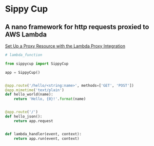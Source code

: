 # Sippy Cup

## A nano framework for http requests proxied to AWS Lambda

[Set Up a Proxy Resource with the Lambda Proxy Integration](https://docs.aws.amazon.com/apigateway/latest/developerguide/api-gateway-set-up-simple-proxy.html#api-gateway-set-up-lambda-proxy-integration-on-proxy-resource)

```python
# lambda_function

from sippycup import SippyCup

app = SippyCup()


@app.route('/hello/<string:name>', methods=['GET', 'POST'])
@app.mimetime('text/plain')
def hello_world(name):
    return 'Hello, {0}!'.format(name)


@app.route('/')
def hello_json():
    return app.request


def lambda_handler(event, context):
    return app.run(event, context)
```